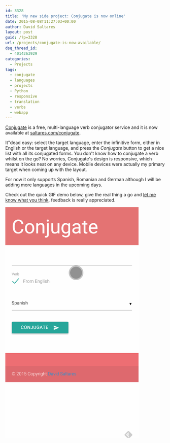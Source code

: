```yaml
---
id: 3328
title: 'My new side project: Conjugate is now online'
date: 2015-08-08T11:27:03+00:00
author: David Saltares
layout: post
guid: /?p=3328
url: /projects/conjugate-is-now-available/
dsq_thread_id:
  - 4014263929
categories:
  - Projects
tags:
  - conjugate
  - languages
  - projects
  - Python
  - responsive
  - translation
  - verbs
  - webapp
---
```


[Conjugate](https://github.com/dsaltares/conjugate) is a free, multi-language verb conjugator service and it is now available at [saltares.com/conjugate](https://saltares.com/conjugate).

It"dead easy: select the target language, enter the infinitive form, either in English or the target language, and press the _Conjugate_ button to get a nice list with all its conjugated forms. You don't know how to conjugate a verb whilst on the go? No worries, Conjugate's design is responsive, which means it looks neat on any device. Mobile devices were actually my primary target when coming up with the layout.

For now it only supports Spanish, Romanian and German although I will be adding more languages in the upcoming days.

Check out the quick GIF demo below, give the real thing a go and
[let me know what you think](https://github.com/dsaltares/conjugate/issues), feedback is really appreciated.

![conjugate.gif](/img/conjugate/conjugate.gif)
